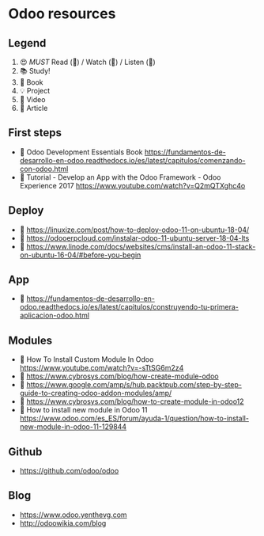 # Odoo resources

## Legend

1. 😍 _MUST_ Read (📄) / Watch (🎥) / Listen (🎼)
1. 📚 Study!
1. 📕 Book
1. 💡 Project
1. 🎥 Video
1. 📄 Article

## First steps

- 📕 Odoo Development Essentials Book https://fundamentos-de-desarrollo-en-odoo.readthedocs.io/es/latest/capitulos/comenzando-con-odoo.html
- 🎥 Tutorial - Develop an App with the Odoo Framework - Odoo Experience 2017 https://www.youtube.com/watch?v=Q2mQTXghc4o

## Deploy

- 📄 https://linuxize.com/post/how-to-deploy-odoo-11-on-ubuntu-18-04/
- 📄 https://odooerpcloud.com/instalar-odoo-11-ubuntu-server-18-04-lts
- 📄 https://www.linode.com/docs/websites/cms/install-an-odoo-11-stack-on-ubuntu-16-04/#before-you-begin

## App

- 📕 https://fundamentos-de-desarrollo-en-odoo.readthedocs.io/es/latest/capitulos/construyendo-tu-primera-aplicacion-odoo.html

## Modules

- 🎥 How To Install Custom Module In Odoo  https://www.youtube.com/watch?v=-sTtSG6m2z4
- 📄 https://www.cybrosys.com/blog/how-create-module-odoo
- 📄 https://www.google.com/amp/s/hub.packtpub.com/step-by-step-guide-to-creating-odoo-addon-modules/amp/
- 📄 https://www.cybrosys.com/blog/how-to-create-module-in-odoo12
- 📄 How to install new module in Odoo 11  https://www.odoo.com/es_ES/forum/ayuda-1/question/how-to-install-new-module-in-odoo-11-129844

## Github

- https://github.com/odoo/odoo

## Blog

- https://www.odoo.yenthevg.com
- http://odoowikia.com/blog

